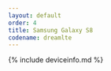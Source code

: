 ```yaml
---
layout: default
order: 4
title: Samsung Galaxy S8
codename: dreamlte
---
```


{% include deviceinfo.md %}
